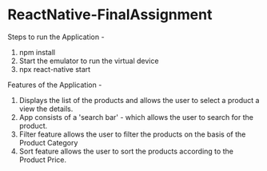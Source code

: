 # ReactNative-FinalAssignment

Steps to run the Application - 
1. npm install
2. Start the emulator to run the virtual device
3. npx react-native start

Features of the Application - 
1. Displays the list of the products and allows the user to select a product a view the details.
2. App consists of a 'search bar' - which allows the user to search for the product.
3. Filter feature allows the user to filter the products on the basis of the Product Category
4. Sort feature allows the user to sort the products according to the Product Price.

